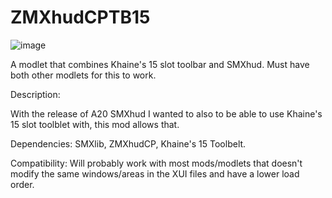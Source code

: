 # ZMXhudCPTB15

![image](https://user-images.githubusercontent.com/47336825/148473021-3e4f8eb8-b206-4a7b-8009-bf1cebda3456.png)


A modlet that combines Khaine's 15 slot toolbar and SMXhud.  Must have both other modlets for this to work.

Description:

With the release of A20 SMXhud I wanted to also to be able to use Khaine's 15 slot toolblet with, this mod allows that.

Dependencies: SMXlib, ZMXhudCP, Khaine's 15 Toolbelt.

Compatibility: Will probably work with most mods/modlets that doesn't modify the same windows/areas in the XUI files and have a lower load order.
